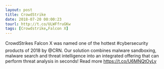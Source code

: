 ```yaml
---
layout: post
title: CrowdStrike
date: 2018-07-20 00:00:23
tourl: http://t.co/ULWFfruGKw
tags: [Crowdstrike,Falcon X]
---
```

CrowdStrikes Falcon X was named one of the hottest #cybersecurity products of 2018 by @CRN. Our solution combines malware sandboxing, malware search and threat intelligence into an integrated offering that can perform threat analysis in seconds! Read more https://t.co/U6MNQtOyLy